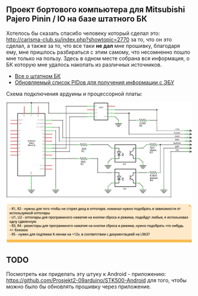 ## Проект бортового компьютера для Mitsubishi Pajero Pinin / IO на базе штатного БК
Хотелось бы сказать спасибо человеку который сделал это: http://carisma-club.su/index.php?showtopic=2770 за то, что он это сделал, а также за то, что все таки **не дал** мне прошивку, благодаря ему, мне пришлось разбираться с этим самому, что несомненно пошло мне только на пользу. Здесь в одном месте собрана вся информация, о БК которую мне удалось накопать из различных источников.

- [Все о штатном БК](https://github.com/angrycoding/pajero-pinin-io-bc/wiki/%D0%92%D1%81%D0%B5-%D0%BE-%D1%88%D1%82%D0%B0%D1%82%D0%BD%D0%BE%D0%BC-%D0%91%D0%9A)
- [Обновляемый список PIDов для получения информации с ЭБУ](https://github.com/angrycoding/pajero-pinin-io-bc/wiki/MUT-%D0%B7%D0%B0%D0%BF%D1%80%D0%BE%D1%81%D1%8B)

Схема подключения ардуины и процессорной платы:

![ожидание](https://raw.githubusercontent.com/angrycoding/pajero-pinin-io-bc/master/docs/circuit.png)

## TODO

Посмотреть как приделать эту штуку к Android - приложению: https://github.com/Prosjekt2-09arduino/STK500-Android для того, чтобы можно было бы обновлять прошивку через приложение.
